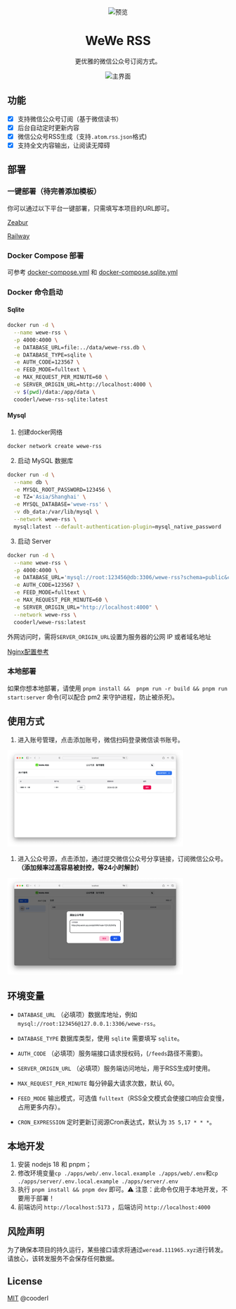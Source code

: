 <div align="center">
<img src="https://raw.githubusercontent.com/cooderl/wewe-rss/main/assets/logo.png" width="80" alt="预览"/>

<h1 align="center">WeWe RSS</h1>

更优雅的微信公众号订阅方式。

![主界面](https://raw.githubusercontent.com/cooderl/wewe-rss/main/assets/preview1.png)

</div>

## 功能

- [x]  支持微信公众号订阅（基于微信读书）
- [x]  后台自动定时更新内容
- [x]  微信公众号RSS生成（支持`.atom`\.`rss`\.`json`格式)
- [x]  支持全文内容输出，让阅读无障碍

## 部署

### 一键部署（待完善添加模板）

你可以通过以下平台一键部署，只需填写本项目的URL即可。

[Zeabur](https://zeabur.com/)

[Railway](https://railway.app/)

### Docker Compose 部署

可参考 [docker-compose.yml](https://github.com/cooderl/wewe-rss/blob/main/docker-compose.yml) 和 [docker-compose.sqlite.yml](https://github.com/cooderl/wewe-rss/blob/main/docker-compose.sqlite.yml)

### Docker 命令启动

#### Sqlite

```sh
docker run -d \
  --name wewe-rss \
  -p 4000:4000 \
  -e DATABASE_URL=file:../data/wewe-rss.db \
  -e DATABASE_TYPE=sqlite \
  -e AUTH_CODE=123567 \
  -e FEED_MODE=fulltext \
  -e MAX_REQUEST_PER_MINUTE=60 \
  -e SERVER_ORIGIN_URL=http://localhost:4000 \
  -v $(pwd)/data:/app/data \
  cooderl/wewe-rss-sqlite:latest
```

#### Mysql

1. 创建docker网络

```sh
docker network create wewe-rss
```

2. 启动 MySQL 数据库

```sh
docker run -d \
  --name db \
  -e MYSQL_ROOT_PASSWORD=123456 \
  -e TZ='Asia/Shanghai' \
  -e MYSQL_DATABASE='wewe-rss' \
  -v db_data:/var/lib/mysql \
  --network wewe-rss \
  mysql:latest --default-authentication-plugin=mysql_native_password
```

3. 启动 Server

```sh
docker run -d \
  --name wewe-rss \
  -p 4000:4000 \
  -e DATABASE_URL='mysql://root:123456@db:3306/wewe-rss?schema=public&connect_timeout=30&pool_timeout=30&socket_timeout=30' \
  -e AUTH_CODE=123567 \
  -e FEED_MODE=fulltext \
  -e MAX_REQUEST_PER_MINUTE=60 \
  -e SERVER_ORIGIN_URL="http://localhost:4000" \
  --network wewe-rss \
  cooderl/wewe-rss:latest

```

外网访问时，需将`SERVER_ORIGIN_URL`设置为服务器的公网 IP 或者域名地址

[Nginx配置参考](https://raw.githubusercontent.com/cooderl/wewe-rss/main/assets/nginx.example.conf)

### 本地部署

如果你想本地部署，请使用 `pnpm install &&  pnpm run -r build && pnpm run start:server` 命令(可以配合 pm2 来守护进程，防止被杀死)。

## 使用方式

1. 进入账号管理，点击添加账号，微信扫码登录微信读书账号。
<img width="400" src="./assets/preview2.png"/>

1. 进入公众号源，点击添加，通过提交微信公众号分享链接，订阅微信公众号。
  **（添加频率过高容易被封控，等24小时解封）**
<img width="400" src="./assets/preview3.png"/>

## 环境变量

- `DATABASE_URL` （必填项）数据库地址，例如 `mysql://root:123456@127.0.0.1:3306/wewe-rss`。

- `DATABASE_TYPE` 数据库类型，使用 `sqlite` 需要填写 `sqlite`。

- `AUTH_CODE` （必填项）服务端接口请求授权码，(`/feeds`路径不需要)。

- `SERVER_ORIGIN_URL` （必填项）服务端访问地址，用于RSS生成时使用。

- `MAX_REQUEST_PER_MINUTE` 每分钟最大请求次数，默认 60。

- `FEED_MODE` 输出模式，可选值 `fulltext`（RSS全文模式会使接口响应会变慢，占用更多内存）。

- `CRON_EXPRESSION` 定时更新订阅源Cron表达式，默认为 `35 5,17 * * *`。

## 本地开发

1. 安装 nodejs 18 和 pnpm；
2. 修改环境变量`cp ./apps/web/.env.local.example ./apps/web/.env`和`cp ./apps/server/.env.local.example ./apps/server/.env`
3. 执行 `pnpm install && pnpm dev` 即可。⚠️ 注意：此命令仅用于本地开发，不要用于部署！
4. 前端访问 `http://localhost:5173` ，后端访问 `http://localhost:4000`

## 风险声明

为了确保本项目的持久运行，某些接口请求将通过`weread.111965.xyz`进行转发。请放心，该转发服务不会保存任何数据。

## License
[MIT](https://raw.githubusercontent.com/cooderl/wewe-rss/main/LICENSE) @cooderl